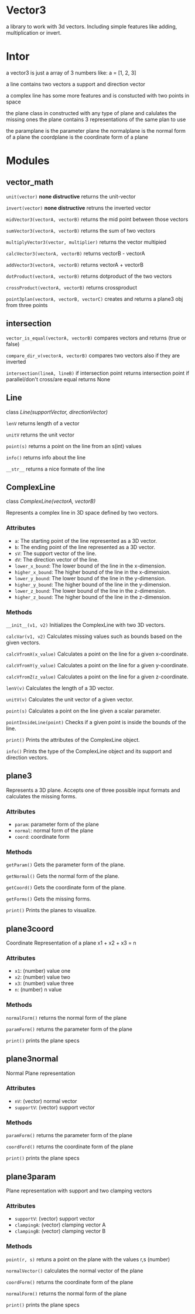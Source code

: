 # Vector3
a library to work with 3d vectors. Including simple features like adding, multiplication or invert.

# Intor
a vector3 is just a array of 3 numbers like:
a = [1, 2, 3]

a line contains two vectors a support and direction vector

a complex line has some more features and is constucted with two points in space 

the plane class in constructed with any type of plane and calulates the missing ones
the plane contains 3 representations of the same plan to use 

the paramplane is the parameter plane 
the normalplane is the normal form of a plane
the coordplane is the coordinate form of a plane 

# Modules
## vector_math
`unit(vector)`
**none distructive**
returns the unit-vector


`invert(vector)`
**none distructive**
retruns the inverted vector


`midVector3(vectorA, vectorB)`
returns the mid point between those vectors


`sumVector3(vectorA, vectorB)`
returns the sum of two vectors


`multiplyVector3(vector, multiplier)`
returns the vector multipied


`calcVector3(vectorA, vectorB)`
returns vectorB - vectorA


`addVector3(vectorA, vectorB)`
returns vectorA + vectorB


`dotProduct(vectorA, vectorB)`
returns dotproduct of the two vectors


`crossProduct(vectorA, vectorB)`
returns crossproduct


`point3plan(vectorA, vectorB, vectorC)`
creates and returns a plane3 obj from three points


## intersection

`vector_is_equal(vectorA, vectorB)`
compares vectors and returns (true or false)


`compare_dir_v(vectorA, vectorB)`
compares two vectors also if they are inverted


`intersection(lineA, lineB)`
if intersection point returns intersection point
if parallel/don't cross/are equal returns None

## Line

class *Line(supportVector, directionVector)*

`lenV`
returns length of a vector

`unitV`
returns the unit vector

`point(s)`
returns a point on the line from an s(int) values

`info()`
returns info about the line

`__str__`
returns a nice formate of the line

## ComplexLine

class *ComplexLine(vectorA, vectorB)*

Represents a complex line in 3D space defined by two vectors.

### Attributes

- `a`: The starting point of the line represented as a 3D vector.
- `b`: The ending point of the line represented as a 3D vector.
- `sV`: The support vector of the line.
- `dV`: The direction vector of the line.
- `lower_x_bound`: The lower bound of the line in the x-dimension.
- `higher_x_bound`: The higher bound of the line in the x-dimension.
- `lower_y_bound`: The lower bound of the line in the y-dimension.
- `higher_y_bound`: The higher bound of the line in the y-dimension.
- `lower_z_bound`: The lower bound of the line in the z-dimension.
- `higher_z_bound`: The higher bound of the line in the z-dimension.

### Methods

`__init__(v1, v2)`
Initializes the ComplexLine with two 3D vectors.

`calcVar(v1, v2)`
Calculates missing values such as bounds based on the given vectors.

`calcVfromX(x_value)`
Calculates a point on the line for a given x-coordinate.

`calcVfromY(y_value)`
Calculates a point on the line for a given y-coordinate.

`calcVfromZ(z_value)`
Calculates a point on the line for a given z-coordinate.

`lenV(v)`
Calculates the length of a 3D vector.

`unitV(v)`
Calculates the unit vector of a given vector.

`point(s)`
Calculates a point on the line given a scalar parameter.

`pointInsideLine(point)`
Checks if a given point is inside the bounds of the line.

`print()`
Prints the attributes of the ComplexLine object.

`info()`
Prints the type of the ComplexLine object and its support and direction vectors.

## plane3

Represents a 3D plane. Accepts one of three possible input formats and calculates the missing forms.

### Attributes

- `param`: parameter form of the plane
- `normal`: normal form of the plane
- `coord`: coordinate form

### Methods

`getParam()`
Gets the parameter form of the plane.

`getNormal()`
Gets the normal form of the plane.

`getCoord()`
Gets the coordinate form of the plane.

`getForms()`
Gets the missing forms.

`print()`
Prints the planes to visualize.

## plane3coord

Coordinate Representation of a plane 
x1 + x2 + x3 = n

### Attributes

- `x1`: (number) value one
- `x2`: (number) value two
- `x3`: (number) value three
- `n`: (number) n value

### Methods

`normalForm()`
returns the normal form of the plane

`paramForm()`
returns the parameter form of the plane 

`print()`
prints the plane specs 

## plane3normal

Normal Plane representation

### Attributes

- `nV`: (vector) normal vector
- `supportV`: (vector) support vector

### Methods

`paramForm()`
returns the parameter form of the plane 

`coordFord()`
returns the coordinate form of the plane

`print()`
prints the plane specs 

## plane3param

Plane representation with support and two clamping vectors

### Attributes

- `supportV`: (vector) support vector
- `clampingA`: (vector) clamping vector A
- `clampingB`: (vector) clamping vector B

### Methods

`point(r, s)`
retuns a point on the plane with the values r,s (number)

`normalVector()`
calculates the normal vector of the plane

`coordForm()`
returns the coordinate form of the plane

`normalForm()`
returns the normal form of the plane

`print()`
prints the plane specs 
